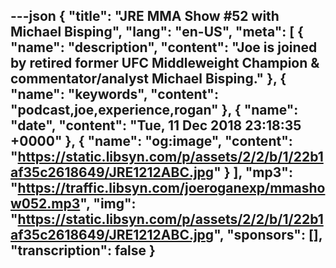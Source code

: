 ---json
{
  "title": "JRE MMA Show #52 with Michael Bisping",
  "lang": "en-US",
  "meta": [
    {
      "name": "description",
      "content": "Joe is joined by retired former UFC Middleweight Champion & commentator/analyst Michael Bisping."
    },
    {
      "name": "keywords",
      "content": "podcast,joe,experience,rogan"
    },
    {
      "name": "date",
      "content": "Tue, 11 Dec 2018 23:18:35 +0000"
    },
    {
      "name": "og:image",
      "content": "https://static.libsyn.com/p/assets/2/2/b/1/22b1af35c2618649/JRE1212ABC.jpg"
    }
  ],
  "mp3": "https://traffic.libsyn.com/joeroganexp/mmashow052.mp3",
  "img": "https://static.libsyn.com/p/assets/2/2/b/1/22b1af35c2618649/JRE1212ABC.jpg",
  "sponsors": [],
  "transcription": false
}
---
<episode-header />

<timemark seconds="0" />

<transcribe-call-to-action />

<episode-footer />